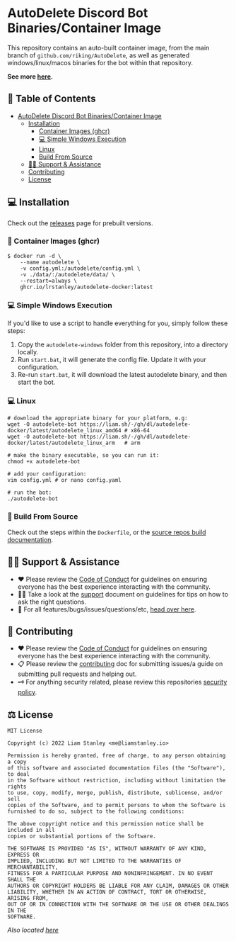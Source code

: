 # AutoDelete Discord Bot Binaries/Container Image

This repository contains an auto-built container image, from the main branch of `github.com/riking/AutoDelete`, as
well as generated windows/linux/macos binaries for the bot within that repository.

**See more [here](https://github.com/riking/AutoDelete).**

<!-- template:begin:toc -->
<!-- do not edit anything in this "template" block, its auto-generated -->
## :link: Table of Contents

- [AutoDelete Discord Bot Binaries/Container Image](#autodelete-discord-bot-binariescontainer-image)
  - [Installation](#computer-installation)
    - [Container Images (ghcr)](#whale-container-images-ghcr)
    - [💻 Simple Windows Execution](#computer-simple-windows-execution)
    - [Linux](#computer-linux)
    - [Build From Source](#toolbox-build-from-source)
  - [🙋‍♂️ Support &amp; Assistance](#raising_hand_man-support--assistance)
  - [Contributing](#handshake-contributing)
  - [License](#balance_scale-license)
<!-- template:end:toc -->

## :computer: Installation

Check out the [releases](https://github.com/lrstanley/autodelete-docker/releases)
page for prebuilt versions.

### :whale: Container Images (ghcr)

```console
$ docker run -d \
    --name autodelete \
    -v config.yml:/autodelete/config.yml \
    -v ./data/:/autodelete/data/ \
    --restart=always \
    ghcr.io/lrstanley/autodelete-docker:latest
```

### :computer: Simple Windows Execution

If you'd like to use a script to handle everything for you, simply follow these steps:

1. Copy the `autodelete-windows` folder from this repository, into a directory locally.
2. Run `start.bat`, it will generate the config file. Update it with your configuration.
3. Re-run `start.bat`, it will download the latest autodelete binary, and then start the bot.

### :computer: Linux

```console
# download the appropriate binary for your platform, e.g:
wget -O autodelete-bot https://liam.sh/-/gh/dl/autodelete-docker/latest/autodelete_linux_amd64 # x86-64
wget -O autodelete-bot https://liam.sh/-/gh/dl/autodelete-docker/latest/autodelete_linux_arm   # arm

# make the binary executable, so you can run it:
chmod +x autodelete-bot

# add your configuration:
vim config.yml # or nano config.yaml

# run the bot:
./autodelete-bot
```

### :toolbox: Build From Source

Check out the steps within the `Dockerfile`, or the [source repos build documentation](https://github.com/riking/AutoDelete/blob/master/docs/build.sh).

<!-- template:begin:support -->
<!-- do not edit anything in this "template" block, its auto-generated -->
## :raising_hand_man: Support & Assistance

* :heart: Please review the [Code of Conduct](.github/CODE_OF_CONDUCT.md) for
     guidelines on ensuring everyone has the best experience interacting with
     the community.
* :raising_hand_man: Take a look at the [support](.github/SUPPORT.md) document on
     guidelines for tips on how to ask the right questions.
* :lady_beetle: For all features/bugs/issues/questions/etc, [head over here](https://github.com/lrstanley/autodelete-docker/issues/new/choose).
<!-- template:end:support -->

<!-- template:begin:contributing -->
<!-- do not edit anything in this "template" block, its auto-generated -->
## :handshake: Contributing

* :heart: Please review the [Code of Conduct](.github/CODE_OF_CONDUCT.md) for guidelines
     on ensuring everyone has the best experience interacting with the
    community.
* :clipboard: Please review the [contributing](.github/CONTRIBUTING.md) doc for submitting
     issues/a guide on submitting pull requests and helping out.
* :old_key: For anything security related, please review this repositories [security policy](https://github.com/lrstanley/autodelete-docker/security/policy).
<!-- template:end:contributing -->

<!-- template:begin:license -->
<!-- do not edit anything in this "template" block, its auto-generated -->
## :balance_scale: License

```
MIT License

Copyright (c) 2022 Liam Stanley <me@liamstanley.io>

Permission is hereby granted, free of charge, to any person obtaining a copy
of this software and associated documentation files (the "Software"), to deal
in the Software without restriction, including without limitation the rights
to use, copy, modify, merge, publish, distribute, sublicense, and/or sell
copies of the Software, and to permit persons to whom the Software is
furnished to do so, subject to the following conditions:

The above copyright notice and this permission notice shall be included in all
copies or substantial portions of the Software.

THE SOFTWARE IS PROVIDED "AS IS", WITHOUT WARRANTY OF ANY KIND, EXPRESS OR
IMPLIED, INCLUDING BUT NOT LIMITED TO THE WARRANTIES OF MERCHANTABILITY,
FITNESS FOR A PARTICULAR PURPOSE AND NONINFRINGEMENT. IN NO EVENT SHALL THE
AUTHORS OR COPYRIGHT HOLDERS BE LIABLE FOR ANY CLAIM, DAMAGES OR OTHER
LIABILITY, WHETHER IN AN ACTION OF CONTRACT, TORT OR OTHERWISE, ARISING FROM,
OUT OF OR IN CONNECTION WITH THE SOFTWARE OR THE USE OR OTHER DEALINGS IN THE
SOFTWARE.
```

_Also located [here](LICENSE)_
<!-- template:end:license -->
